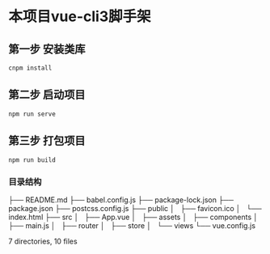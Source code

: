 # 本项目vue-cli3脚手架
## 第一步 安装类库
    cnpm install
## 第二步 启动项目 
    npm run serve
## 第三步 打包项目
    npm run build
### 目录结构
├── README.md
├── babel.config.js
├── package-lock.json
├── package.json
├── postcss.config.js
├── public
│   ├── favicon.ico
│   └── index.html
├── src
│   ├── App.vue
│   ├── assets
│   ├── components
│   ├── main.js
│   ├── router
│   ├── store
│   └── views
└── vue.config.js

7 directories, 10 files
